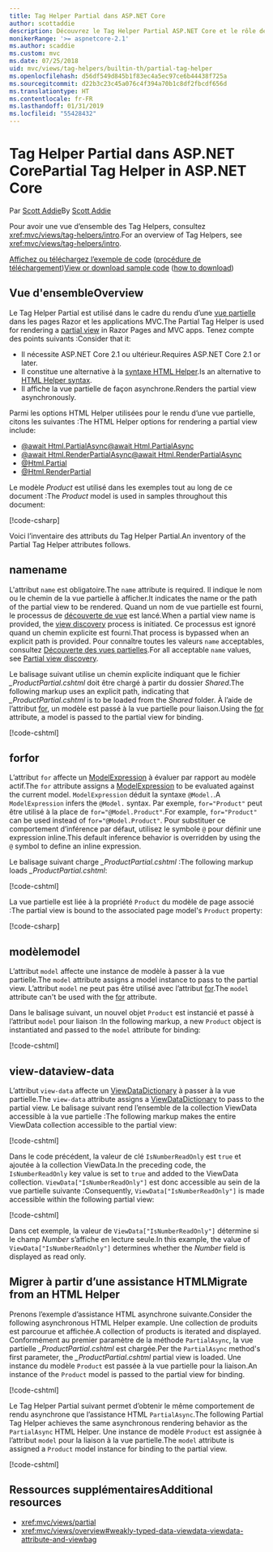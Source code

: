 ```yaml
---
title: Tag Helper Partial dans ASP.NET Core
author: scottaddie
description: Découvrez le Tag Helper Partial ASP.NET Core et le rôle de ses attributs dans le rendu d’une vue partielle.
monikerRange: '>= aspnetcore-2.1'
ms.author: scaddie
ms.custom: mvc
ms.date: 07/25/2018
uid: mvc/views/tag-helpers/builtin-th/partial-tag-helper
ms.openlocfilehash: d56df549d845b1f83ec4a5ec97ce6b44438f725a
ms.sourcegitcommit: d22b3c23c45a076c4f394a70b1c8df2fbcdf656d
ms.translationtype: HT
ms.contentlocale: fr-FR
ms.lasthandoff: 01/31/2019
ms.locfileid: "55428432"
---
```

# <a name="partial-tag-helper-in-aspnet-core"></a><span data-ttu-id="2e28d-103">Tag Helper Partial dans ASP.NET Core</span><span class="sxs-lookup"><span data-stu-id="2e28d-103">Partial Tag Helper in ASP.NET Core</span></span>

<span data-ttu-id="2e28d-104">Par [Scott Addie](https://github.com/scottaddie)</span><span class="sxs-lookup"><span data-stu-id="2e28d-104">By [Scott Addie](https://github.com/scottaddie)</span></span>

<span data-ttu-id="2e28d-105">Pour avoir une vue d’ensemble des Tag Helpers, consultez <xref:mvc/views/tag-helpers/intro>.</span><span class="sxs-lookup"><span data-stu-id="2e28d-105">For an overview of Tag Helpers, see <xref:mvc/views/tag-helpers/intro>.</span></span>

<span data-ttu-id="2e28d-106">[Affichez ou téléchargez l’exemple de code](https://github.com/aspnet/Docs/tree/master/aspnetcore/mvc/views/tag-helpers/built-in/samples) ([procédure de téléchargement](xref:index#how-to-download-a-sample))</span><span class="sxs-lookup"><span data-stu-id="2e28d-106">[View or download sample code](https://github.com/aspnet/Docs/tree/master/aspnetcore/mvc/views/tag-helpers/built-in/samples) ([how to download](xref:index#how-to-download-a-sample))</span></span>

## <a name="overview"></a><span data-ttu-id="2e28d-107">Vue d'ensemble</span><span class="sxs-lookup"><span data-stu-id="2e28d-107">Overview</span></span>

<span data-ttu-id="2e28d-108">Le Tag Helper Partial est utilisé dans le cadre du rendu d’une [vue partielle](xref:mvc/views/partial) dans les pages Razor et les applications MVC.</span><span class="sxs-lookup"><span data-stu-id="2e28d-108">The Partial Tag Helper is used for rendering a [partial view](xref:mvc/views/partial) in Razor Pages and MVC apps.</span></span> <span data-ttu-id="2e28d-109">Tenez compte des points suivants :</span><span class="sxs-lookup"><span data-stu-id="2e28d-109">Consider that it:</span></span>

* <span data-ttu-id="2e28d-110">Il nécessite ASP.NET Core 2.1 ou ultérieur.</span><span class="sxs-lookup"><span data-stu-id="2e28d-110">Requires ASP.NET Core 2.1 or later.</span></span>
* <span data-ttu-id="2e28d-111">Il constitue une alternative à la [syntaxe HTML Helper](xref:mvc/views/partial#reference-a-partial-view).</span><span class="sxs-lookup"><span data-stu-id="2e28d-111">Is an alternative to [HTML Helper syntax](xref:mvc/views/partial#reference-a-partial-view).</span></span>
* <span data-ttu-id="2e28d-112">Il affiche la vue partielle de façon asynchrone.</span><span class="sxs-lookup"><span data-stu-id="2e28d-112">Renders the partial view asynchronously.</span></span>

<span data-ttu-id="2e28d-113">Parmi les options HTML Helper utilisées pour le rendu d’une vue partielle, citons les suivantes :</span><span class="sxs-lookup"><span data-stu-id="2e28d-113">The HTML Helper options for rendering a partial view include:</span></span>

* [<span data-ttu-id="2e28d-114">@await Html.PartialAsync</span><span class="sxs-lookup"><span data-stu-id="2e28d-114">@await Html.PartialAsync</span></span>](/dotnet/api/microsoft.aspnetcore.mvc.rendering.htmlhelperpartialextensions.partialasync)
* [<span data-ttu-id="2e28d-115">@await Html.RenderPartialAsync</span><span class="sxs-lookup"><span data-stu-id="2e28d-115">@await Html.RenderPartialAsync</span></span>](/dotnet/api/microsoft.aspnetcore.mvc.rendering.htmlhelperpartialextensions.renderpartialasync)
* [@Html.Partial](/dotnet/api/microsoft.aspnetcore.mvc.rendering.htmlhelperpartialextensions.partial)
* [@Html.RenderPartial](/dotnet/api/microsoft.aspnetcore.mvc.rendering.htmlhelperpartialextensions.renderpartial)

<span data-ttu-id="2e28d-116">Le modèle *Product* est utilisé dans les exemples tout au long de ce document :</span><span class="sxs-lookup"><span data-stu-id="2e28d-116">The *Product* model is used in samples throughout this document:</span></span>

[!code-csharp[](samples/TagHelpersBuiltIn/Models/Product.cs)]

<span data-ttu-id="2e28d-117">Voici l’inventaire des attributs du Tag Helper Partial.</span><span class="sxs-lookup"><span data-stu-id="2e28d-117">An inventory of the Partial Tag Helper attributes follows.</span></span>

## <a name="name"></a><span data-ttu-id="2e28d-118">name</span><span class="sxs-lookup"><span data-stu-id="2e28d-118">name</span></span>

<span data-ttu-id="2e28d-119">L'attribut `name` est obligatoire.</span><span class="sxs-lookup"><span data-stu-id="2e28d-119">The `name` attribute is required.</span></span> <span data-ttu-id="2e28d-120">Il indique le nom ou le chemin de la vue partielle à afficher.</span><span class="sxs-lookup"><span data-stu-id="2e28d-120">It indicates the name or the path of the partial view to be rendered.</span></span> <span data-ttu-id="2e28d-121">Quand un nom de vue partielle est fourni, le processus de [découverte de vue](xref:mvc/views/overview#view-discovery) est lancé.</span><span class="sxs-lookup"><span data-stu-id="2e28d-121">When a partial view name is provided, the [view discovery](xref:mvc/views/overview#view-discovery) process is initiated.</span></span> <span data-ttu-id="2e28d-122">Ce processus est ignoré quand un chemin explicite est fourni.</span><span class="sxs-lookup"><span data-stu-id="2e28d-122">That process is bypassed when an explicit path is provided.</span></span> <span data-ttu-id="2e28d-123">Pour connaître toutes les valeurs `name` acceptables, consultez [Découverte des vues partielles](xref:mvc/views/partial#partial-view-discovery).</span><span class="sxs-lookup"><span data-stu-id="2e28d-123">For all acceptable `name` values, see [Partial view discovery](xref:mvc/views/partial#partial-view-discovery).</span></span>

<span data-ttu-id="2e28d-124">Le balisage suivant utilise un chemin explicite indiquant que le fichier *_ProductPartial.cshtml* doit être chargé à partir du dossier *Shared*.</span><span class="sxs-lookup"><span data-stu-id="2e28d-124">The following markup uses an explicit path, indicating that *_ProductPartial.cshtml* is to be loaded from the *Shared* folder.</span></span> <span data-ttu-id="2e28d-125">À l’aide de l’attribut [for](#for), un modèle est passé à la vue partielle pour liaison.</span><span class="sxs-lookup"><span data-stu-id="2e28d-125">Using the [for](#for) attribute, a model is passed to the partial view for binding.</span></span>

[!code-cshtml[](samples/TagHelpersBuiltIn/Pages/Product.cshtml?name=snippet_Name)]

## <a name="for"></a><span data-ttu-id="2e28d-126">for</span><span class="sxs-lookup"><span data-stu-id="2e28d-126">for</span></span>

<span data-ttu-id="2e28d-127">L’attribut `for` affecte un [ModelExpression](/dotnet/api/microsoft.aspnetcore.mvc.viewfeatures.modelexpression) à évaluer par rapport au modèle actif.</span><span class="sxs-lookup"><span data-stu-id="2e28d-127">The `for` attribute assigns a [ModelExpression](/dotnet/api/microsoft.aspnetcore.mvc.viewfeatures.modelexpression) to be evaluated against the current model.</span></span> <span data-ttu-id="2e28d-128">`ModelExpression` déduit la syntaxe `@Model.`.</span><span class="sxs-lookup"><span data-stu-id="2e28d-128">A `ModelExpression` infers the `@Model.` syntax.</span></span> <span data-ttu-id="2e28d-129">Par exemple, `for="Product"` peut être utilisé à la place de `for="@Model.Product"`.</span><span class="sxs-lookup"><span data-stu-id="2e28d-129">For example, `for="Product"` can be used instead of `for="@Model.Product"`.</span></span> <span data-ttu-id="2e28d-130">Pour substituer ce comportement d’inférence par défaut, utilisez le symbole `@` pour définir une expression inline.</span><span class="sxs-lookup"><span data-stu-id="2e28d-130">This default inference behavior is overridden by using the `@` symbol to define an inline expression.</span></span>

<span data-ttu-id="2e28d-131">Le balisage suivant charge *_ProductPartial.cshtml* :</span><span class="sxs-lookup"><span data-stu-id="2e28d-131">The following markup loads *_ProductPartial.cshtml*:</span></span>

[!code-cshtml[](samples/TagHelpersBuiltIn/Pages/Product.cshtml?name=snippet_For)]

<span data-ttu-id="2e28d-132">La vue partielle est liée à la propriété `Product` du modèle de page associé :</span><span class="sxs-lookup"><span data-stu-id="2e28d-132">The partial view is bound to the associated page model's `Product` property:</span></span>

[!code-csharp[](samples/TagHelpersBuiltIn/Pages/Product.cshtml.cs?highlight=8)]

## <a name="model"></a><span data-ttu-id="2e28d-133">modèle</span><span class="sxs-lookup"><span data-stu-id="2e28d-133">model</span></span>

<span data-ttu-id="2e28d-134">L’attribut `model` affecte une instance de modèle à passer à la vue partielle.</span><span class="sxs-lookup"><span data-stu-id="2e28d-134">The `model` attribute assigns a model instance to pass to the partial view.</span></span> <span data-ttu-id="2e28d-135">L’attribut `model` ne peut pas être utilisé avec l’attribut [for](#for).</span><span class="sxs-lookup"><span data-stu-id="2e28d-135">The `model` attribute can't be used with the [for](#for) attribute.</span></span>

<span data-ttu-id="2e28d-136">Dans le balisage suivant, un nouvel objet `Product` est instancié et passé à l’attribut `model` pour liaison :</span><span class="sxs-lookup"><span data-stu-id="2e28d-136">In the following markup, a new `Product` object is instantiated and passed to the `model` attribute for binding:</span></span>

[!code-cshtml[](samples/TagHelpersBuiltIn/Pages/Product.cshtml?name=snippet_Model)]

## <a name="view-data"></a><span data-ttu-id="2e28d-137">view-data</span><span class="sxs-lookup"><span data-stu-id="2e28d-137">view-data</span></span>

<span data-ttu-id="2e28d-138">L’attribut `view-data` affecte un [ViewDataDictionary](/dotnet/api/microsoft.aspnetcore.mvc.viewfeatures.viewdatadictionary) à passer à la vue partielle.</span><span class="sxs-lookup"><span data-stu-id="2e28d-138">The `view-data` attribute assigns a [ViewDataDictionary](/dotnet/api/microsoft.aspnetcore.mvc.viewfeatures.viewdatadictionary) to pass to the partial view.</span></span> <span data-ttu-id="2e28d-139">Le balisage suivant rend l’ensemble de la collection ViewData accessible à la vue partielle :</span><span class="sxs-lookup"><span data-stu-id="2e28d-139">The following markup makes the entire ViewData collection accessible to the partial view:</span></span>

[!code-cshtml[](samples/TagHelpersBuiltIn/Pages/Product.cshtml?name=snippet_ViewData&highlight=5-)]

<span data-ttu-id="2e28d-140">Dans le code précédent, la valeur de clé `IsNumberReadOnly` est `true` et ajoutée à la collection ViewData.</span><span class="sxs-lookup"><span data-stu-id="2e28d-140">In the preceding code, the `IsNumberReadOnly` key value is set to `true` and added to the ViewData collection.</span></span> <span data-ttu-id="2e28d-141">`ViewData["IsNumberReadOnly"]` est donc accessible au sein de la vue partielle suivante :</span><span class="sxs-lookup"><span data-stu-id="2e28d-141">Consequently, `ViewData["IsNumberReadOnly"]` is made accessible within the following partial view:</span></span>

[!code-cshtml[](samples/TagHelpersBuiltIn/Pages/Shared/_ProductViewDataPartial.cshtml?highlight=5)]

<span data-ttu-id="2e28d-142">Dans cet exemple, la valeur de `ViewData["IsNumberReadOnly"]` détermine si le champ *Number* s’affiche en lecture seule.</span><span class="sxs-lookup"><span data-stu-id="2e28d-142">In this example, the value of `ViewData["IsNumberReadOnly"]` determines whether the *Number* field is displayed as read only.</span></span>

## <a name="migrate-from-an-html-helper"></a><span data-ttu-id="2e28d-143">Migrer à partir d’une assistance HTML</span><span class="sxs-lookup"><span data-stu-id="2e28d-143">Migrate from an HTML Helper</span></span>

<span data-ttu-id="2e28d-144">Prenons l’exemple d’assistance HTML asynchrone suivante.</span><span class="sxs-lookup"><span data-stu-id="2e28d-144">Consider the following asynchronous HTML Helper example.</span></span> <span data-ttu-id="2e28d-145">Une collection de produits est parcourue et affichée.</span><span class="sxs-lookup"><span data-stu-id="2e28d-145">A collection of products is iterated and displayed.</span></span> <span data-ttu-id="2e28d-146">Conformément au premier paramètre de la méthode `PartialAsync`, la vue partielle *_ProductPartial.cshtml* est chargée.</span><span class="sxs-lookup"><span data-stu-id="2e28d-146">Per the `PartialAsync` method's first parameter, the *_ProductPartial.cshtml* partial view is loaded.</span></span> <span data-ttu-id="2e28d-147">Une instance du modèle `Product` est passée à la vue partielle pour la liaison.</span><span class="sxs-lookup"><span data-stu-id="2e28d-147">An instance of the `Product` model is passed to the partial view for binding.</span></span>

[!code-cshtml[](samples/TagHelpersBuiltIn/Pages/Products.cshtml?name=snippet_HtmlHelper&highlight=3)]

<span data-ttu-id="2e28d-148">Le Tag Helper Partial suivant permet d’obtenir le même comportement de rendu asynchrone que l’assistance HTML `PartialAsync`.</span><span class="sxs-lookup"><span data-stu-id="2e28d-148">The following Partial Tag Helper achieves the same asynchronous rendering behavior as the `PartialAsync` HTML Helper.</span></span> <span data-ttu-id="2e28d-149">Une instance de modèle `Product` est assignée à l’attribut `model` pour la liaison à la vue partielle.</span><span class="sxs-lookup"><span data-stu-id="2e28d-149">The `model` attribute is assigned a `Product` model instance for binding to the partial view.</span></span>

[!code-cshtml[](samples/TagHelpersBuiltIn/Pages/Products.cshtml?name=snippet_TagHelper&highlight=3)]

## <a name="additional-resources"></a><span data-ttu-id="2e28d-150">Ressources supplémentaires</span><span class="sxs-lookup"><span data-stu-id="2e28d-150">Additional resources</span></span>

* <xref:mvc/views/partial>
* <xref:mvc/views/overview#weakly-typed-data-viewdata-viewdata-attribute-and-viewbag>
